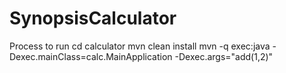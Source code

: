 # SynopsisCalculator
Process to run
cd calculator
mvn clean install
mvn -q exec:java -Dexec.mainClass=calc.MainApplication -Dexec.args="add(1,2)"
